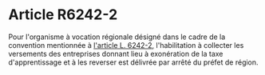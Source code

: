 # Article R6242-2

Pour l'organisme à vocation régionale désigné dans le cadre de la convention mentionnée à [l'article L. 6242-2,][1] l'habilitation à collecter les versements des entreprises donnant lieu à exonération de la taxe d'apprentissage et à les reverser est délivrée par arrêté du préfet de région.

 [1]: /affichCodeArticle.do?cidTexte=LEGITEXT000006072050&idArticle=LEGIARTI000006904102&dateTexte=&categorieLien=cid